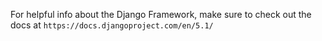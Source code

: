 For helpful info about the Django Framework, make sure to check out the docs at `https://docs.djangoproject.com/en/5.1/`
